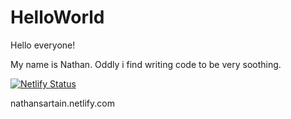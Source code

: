 # HelloWorld

Hello everyone!

My name is Nathan. Oddly i find writing code to be very soothing. 

[![Netlify Status](https://api.netlify.com/api/v1/badges/3e70ef26-c508-43c1-9e3f-681513c3d85a/deploy-status)](https://app.netlify.com/sites/nathansartain/deploys)

nathansartain.netlify.com
